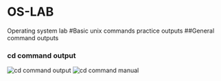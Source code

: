 # OS-LAB
Operating system lab
#Basic unix commands practice outputs
##General command outputs
### cd command output
![cd command output](cd.png)
![cd command manual](mcd.png)

